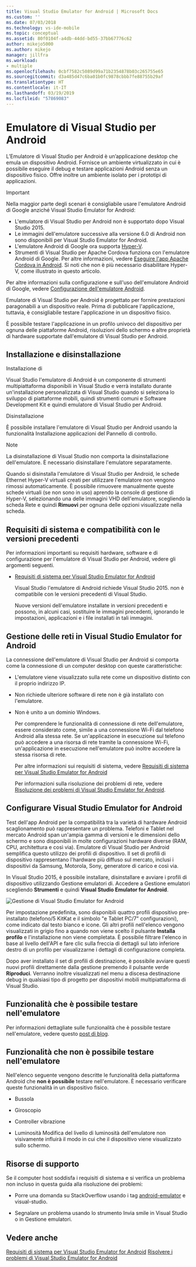 ```yaml
---
title: Visual Studio Emulator for Android | Microsoft Docs
ms.custom: ''
ms.date: 07/03/2018
ms.technology: vs-ide-mobile
ms.topic: conceptual
ms.assetid: 80f0104f-a4db-44dd-bd55-37bb67776c62
author: mikejo5000
ms.author: mikejo
manager: jillfra
ms.workload:
- multiple
ms.openlocfilehash: 0cbf7582c5089d99a71b2354878b03c265755e65
ms.sourcegitcommit: d3a485d47c6ba01b0fc9878cbbb7fe88755b29af
ms.translationtype: HT
ms.contentlocale: it-IT
ms.lasthandoff: 03/19/2019
ms.locfileid: "57869083"
---
```

# <a name="visual-studio-emulator-for-android"></a>Emulatore di Visual Studio per Android

L’Emulatore di Visual Studio per Android è un’applicazione desktop che emula un dispositivo Android. Fornisce un ambiente virtualizzato in cui è possibile eseguire il debug e testare applicazioni Android senza un dispositivo fisico. Offre inoltre un ambiente isolato per i prototipi di applicazioni.

> [!IMPORTANT]
> Nella maggior parte degli scenari è consigliabile usare l'emulatore Android di Google anziché Visual Studio Emulator for Android:
> - L'emulatore di Visual Studio per Android non è supportato dopo Visual Studio 2015.
> - Le immagini dell'emulatore successive alla versione 6.0 di Android non sono disponibili per Visual Studio Emulator for Android.
> - L'emulatore Android di Google ora supporta [Hyper-V](https://docs.microsoft.com/xamarin/android/get-started/installation/android-emulator/hardware-acceleration#accelerating-with-hyper-v).
> - Strumenti di Visual Studio per Apache Cordova funziona con l'emulatore Android di Google. Per altre informazioni, vedere [Eseguire l'app Apache Cordova in Android](/visualstudio/cross-platform/tools-for-cordova/run-your-app/run-app-android#google-android-emulator). Si noti che non è più necessario disabilitare Hyper-V, come illustrato in questo articolo.
>
> Per altre informazioni sulla configurazione e sull'uso dell'emulatore Android di Google, vedere [Configurazione dell'emulatore Android](https://docs.microsoft.com/xamarin/android/get-started/installation/android-emulator/).

 Emulatore di Visual Studio per Android è progettato per fornire prestazioni paragonabili a un dispositivo reale. Prima di pubblicare l'applicazione, tuttavia, è consigliabile testare l'applicazione in un dispositivo fisico.

 È possibile testare l'applicazione in un profilo univoco del dispositivo per ognuna delle piattaforme Android, risoluzioni dello schermo e altre proprietà di hardware supportate dall'emulatore di Visual Studio per Android.

##  <a name="Installing"></a> Installazione e disinstallazione
 Installazione di

 Visual Studio l'emulatore di Android è un componente di strumenti multipiattaforma disponibili in Visual Studio e verrà installato durante un'installazione personalizzata di Visual Studio quando si seleziona lo sviluppo di piattaforme mobili, quindi strumenti comuni e Software Development Kit e quindi emulatore di Visual Studio per Android.

 Disinstallazione

 È possibile installare l'emulatore di Visual Studio per Android usando la funzionalità Installazione applicazioni del Pannello di controllo.

> [!NOTE]
>  La disinstallazione di Visual Studio non comporta la disinstallazione dell'emulatore. È necessario disinstallare l'emulatore separatamente.

 Quando si disinstalla l'emulatore di Visual Studio per Android, le schede Ethernet Hyper-V virtuali creati per utilizzare l'emulatore non vengono rimossi automaticamente. È possibile rimuovere manualmente queste schede virtuali (se non sono in uso) aprendo la console di gestione di Hyper-V, selezionando una delle immagini VHD dell'emulatore, scegliendo la scheda Rete e quindi **Rimuovi** per ognuna delle opzioni visualizzate nella scheda.

##  <a name="Requirements"></a> Requisiti di sistema e compatibilità con le versioni precedenti
 Per informazioni importanti su requisiti hardware, software e di configurazione per l'emulatore di Visual Studio per Android, vedere gli argomenti seguenti.

- [Requisiti di sistema per Visual Studio Emulator for Android](../cross-platform/system-requirements-for-the-visual-studio-emulator-for-android.md)

  Visual Studio l'emulatore di Android richiede Visual Studio 2015. non è compatibile con le versioni precedenti di Visual Studio.

  Nuove versioni dell'emulatore installate in versioni precedenti e possono, in alcuni casi, sostituire le immagini precedenti, ignorando le impostazioni, applicazioni e i file installati in tali immagini.

##  <a name="Networking"></a> Gestione delle reti in Visual Studio Emulator for Android
 La connessione dell'emulatore di Visual Studio per Android si comporta come la connessione di un computer desktop con queste caratteristiche:

- L'emulatore viene visualizzato sulla rete come un dispositivo distinto con il proprio indirizzo IP.

- Non richiede ulteriore software di rete non è già installato con l'emulatore.

- Non è unito a un dominio Windows.

  Per comprendere le funzionalità di connessione di rete dell'emulatore, essere considerato come, simile a una connessione Wi-Fi dal telefono Android alla stessa rete. Se un'applicazione in esecuzione sul telefono può accedere a una risorsa di rete tramite la connessione Wi-Fi, un'applicazione in esecuzione nell'emulatore può inoltre accedere la stessa risorsa di rete.

  Per altre informazioni sui requisiti di sistema, vedere [Requisiti di sistema per Visual Studio Emulator for Android](../cross-platform/system-requirements-for-the-visual-studio-emulator-for-android.md)

  Per informazioni sulla risoluzione dei problemi di rete, vedere [Risoluzione dei problemi di Visual Studio Emulator for Android](../cross-platform/troubleshooting-the-visual-studio-emulator-for-android.md).

##  <a name="Configuring"></a> Configurare Visual Studio Emulator for Android
 Test dell'app Android per la compatibilità tra la varietà di hardware Android scaglionamento può rappresentare un problema. Telefoni e Tablet nel mercato Android span un'ampia gamma di versioni e le dimensioni dello schermo e sono disponibili in molte configurazioni hardware diverse (RAM, CPU, architettura e così via). Emulatore di Visual Studio per Android semplifica questo utilizzo dei profili di dispositivo. Il set di profili di dispositivo rappresentano l'hardware più diffuso sul mercato, inclusi i dispositivi da Samsung, Motorola, Sony, generatore di carico e così via.

 In Visual Studio 2015, è possibile installare, disinstallare e avviare i profili di dispositivo utilizzando Gestione emulatori di. Accedere a Gestione emulatori scegliendo **Strumenti** e quindi **Visual Studio Emulator for Android**.

 ![Gestione di Visual Studio Emulator for Android](../cross-platform/media/android_emu_manager.png "Android_Emu_Manager")

 Per impostazione predefinita, sono disponibili quattro profili dispositivo pre-installato (telefono/5 KitKat e il simbolo "e Tablet PC/7" configurazioni), come indicato dal testo bianco e icone. Gli altri profili nell'elenco vengono visualizzati in grigio fino a quando non viene scelto il pulsante **Installa profilo** e l'installazione non viene completata. È possibile filtrare l'elenco in base al livello dell'API e fare clic sulla freccia di dettagli sul lato inferiore destro di un profilo per visualizzarne i dettagli di configurazione completa.

 Dopo aver installato il set di profili di destinazione, è possibile avviare questi nuovi profili direttamente dalla gestione premendo il pulsante verde **Riproduci**. Verranno inoltre visualizzati nel menu a discesa destinazione debug in qualsiasi tipo di progetto per dispositivi mobili multipiattaforma di Visual Studio.

##  <a name="FeaturesTest"></a> Funzionalità che è possibile testare nell'emulatore
 Per informazioni dettagliate sulle funzionalità che è possibile testare nell'emulatore, vedere questo [post di blog](https://devblogs.microsoft.com/devops/introducing-visual-studios-emulator-for-android/).

##  <a name="FeaturesNonTest"></a> Funzionalità che non è possibile testare nell'emulatore
 Nell'elenco seguente vengono descritte le funzionalità della piattaforma Android che **non è possibile** testare nell'emulatore. È necessario verificare queste funzionalità in un dispositivo fisico.

-   Bussola

-   Giroscopio

-   Controller vibrazione

-   Luminosità Modifica del livello di luminosità dell'emulatore non visivamente influirà il modo in cui che il dispositivo viene visualizzato sullo schermo.

##  <a name="Support"></a> Risorse di supporto
 Se il computer host soddisfa i requisiti di sistema e si verifica un problema non incluso in questa guida alla risoluzione dei problemi:

-   Porre una domanda su StackOverflow usando i tag [android-emulator](http://stackoverflow.com/questions/tagged/android-emulator) e visual-studio.

-   Segnalare un problema usando lo strumento Invia smile in Visual Studio o in Gestione emulatori.

## <a name="see-also"></a>Vedere anche
 [Requisiti di sistema per Visual Studio Emulator for Android](../cross-platform/system-requirements-for-the-visual-studio-emulator-for-android.md) [Risolvere i problemi di Visual Studio Emulator for Android](../cross-platform/troubleshooting-the-visual-studio-emulator-for-android.md)
